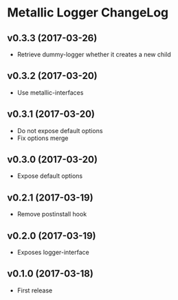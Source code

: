 # Metallic Logger ChangeLog

## v0.3.3 (2017-03-26)

 - Retrieve dummy-logger whether it creates a new child


## v0.3.2 (2017-03-20)

 - Use metallic-interfaces


## v0.3.1 (2017-03-20)

 - Do not expose default options
 - Fix options merge


## v0.3.0 (2017-03-20)

 - Expose default options


## v0.2.1 (2017-03-19)

 - Remove postinstall hook


## v0.2.0 (2017-03-19)

 - Exposes logger-interface


## v0.1.0 (2017-03-18)

 - First release
